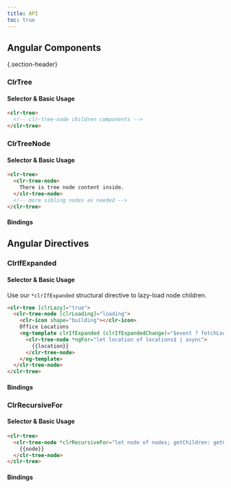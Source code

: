 ```yaml
---
title: API
toc: true
---
```


## Angular Components

{.section-header}

### ClrTree

#### Selector & Basic Usage

<DocDemo toggle="false">

```html
<clr-tree>
  <!-- clr-tree-node children components -->
</clr-tree>
```

</DocDemo>

### ClrTreeNode

#### Selector & Basic Usage

<DocDemo toggle="false">

```html
<clr-tree>
  <clr-tree-node>
    There is tree node content inside.
  </clr-tree-node>
  <!-- more sibling nodes as needed -->
</clr-tree>
```

</DocDemo>

#### Bindings

<DocComponentApi component="ClrTreeNode" item="bindings" />

## Angular Directives

### ClrIfExpanded

#### Selector & Basic Usage

Use our `*clrIfExpanded` structural directive to lazy-load node children.

<DocDemo toggle="false">

```html
<clr-tree [clrLazy]="true">
  <clr-tree-node [clrLoading]="loading">
    <clr-icon shape="building"></clr-icon>
    Office Locations
    <ng-template clrIfExpanded (clrIfExpandedChange)="$event ? fetchLocations() : null">
      <clr-tree-node *ngFor="let location of locations$ | async">
        {{location}}
      </clr-tree-node>
    </ng-template>
  </clr-tree-node>
</clr-tree>
```

</DocDemo>

#### Bindings

<DocComponentApi component="ClrIfExpanded" item="bindings" />

### ClrRecursiveFor

#### Selector & Basic Usage

<DocDemo toggle="false">

```html
<clr-tree>
  <clr-tree-node *clrRecursiveFor="let node of nodes; getChildren: getChildren">
    {{node}}
  </clr-tree-node>
</clr-tree>
```

</DocDemo>

#### Bindings

<DocComponentApi component="ClrRecursiveFor" item="bindings" />
